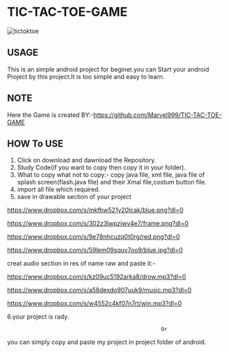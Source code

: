 # TIC-TAC-TOE-GAME

![tictoktoe](https://user-images.githubusercontent.com/43094705/55280593-ba9dc600-534d-11e9-8a18-03292dfb3f44.jpg)
## USAGE

This is an simple android project for beginer.you can Start your android Project by this project.It is too simple and easy to learn.

## NOTE

Here the Game is created BY:-https://github.com/Marvel999/TIC-TAC-TOE-GAME

## HOW To USE 

1. Click on download and dawnload the Repository.
2. Study Code(if you want to copy then copy it in your folder).
3. What to copy what not to copy:- copy java file, xml file, java file of splash screen(flash.java file) and their Xmal file,costum button    file.
4. import all file which required.
5. save in drawable section of your project

https://www.dropbox.com/s/mkfhw521y20lcak/blue.png?dl=0

https://www.dropbox.com/s/302z3lwpzjwv4e7/frame.png?dl=0

https://www.dropbox.com/s/9e78nhcuzq0t0rg/red.png?dl=0

https://www.dropbox.com/s/59lem09squv7oo9/blue.jpg?dl=0

creat audio section in res of name raw and paste it:-

https://www.dropbox.com/s/kz09uc5192arka8/drow.mp3?dl=0

https://www.dropbox.com/s/a58dexdo907uuk9/music.mp3?dl=0

https://www.dropbox.com/s/w4552c4kf07n7rt/win.mp3?dl=0


6.your project is rady.


                                                      Or
                                                      
you can simply copy and paste my project in project folder of android.

